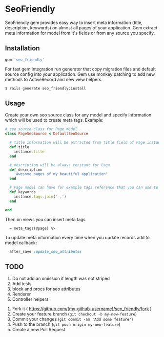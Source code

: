 # SeoFriendly

SeoFriendly gem provides easy way to insert meta information (title, description, keywords) on almost all pages of your application.
Gem extract meta information for model from it's fields or from any source you specify.

## Installation

```ruby
gem 'seo_friendly'
```

For fast gem integration run generator that copy migration files and default source config into your application.
Gem use monkey patching to add new methods to ActiveRecord and new view helpers.

    $ rails generate seo_friendly:install

## Usage

Create your own seo source class for any model and specify information which will be used to create meta tags.
Example:
```ruby
# seo source class for Page model
class PageSeoSource < DefaultSeoSource

  # title information will be extracted from title field of Page instance
  def title
    instance.title
  end

  # description will be always constant for Page
  def description
    'Awesome pages of my beautiful application'
  end

  # Page model can have for example tags reference that you can use to generate keywords.
  def keywords
    instance.tags.join(' ,')
  end

end
```

Then on views you can insert meta tags

```haml
  = meta_tags(@page) %>
```

To update meta information every time when you update records add to model callback:
```ruby
  after_save :update_seo_attributes
```

## TODO
 1) Do not add an omission if length was not striped
 2) Add tests
 3) block and procs for seo attributes
 4) Renderer
 5) Controller helpers

1. Fork it ( https://github.com/[my-github-username]/seo_friendly/fork )
2. Create your feature branch (`git checkout -b my-new-feature`)
3. Commit your changes (`git commit -am 'Add some feature'`)
4. Push to the branch (`git push origin my-new-feature`)
5. Create a new Pull Request
